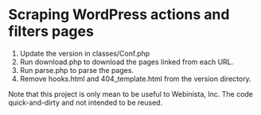 # Scraping WordPress actions and filters pages

1. Update the version in classes/Conf.php
2. Run download.php to download the pages linked from each URL.
3. Run parse.php to parse the pages.
4. Remove hooks.html and 404_template.html from the version directory.

Note that this project is only mean to be useful to Webinista, Inc. The code quick-and-dirty and not intended to be reused.